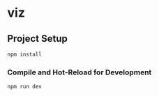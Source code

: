 # viz

## Project Setup

```sh
npm install
```

### Compile and Hot-Reload for Development

```sh
npm run dev
```

